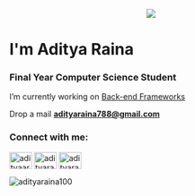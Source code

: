 <p align="center"><img src="https://i.imgur.com/A6bWGFl.gif"/></p>

<h1> I'm Aditya Raina</h1>
<h3>Final Year Computer Science Student</h3>

I’m currently working on [Back-end Frameworks](https://github.com/adityaraina100/Python-Back-end-Frameworks)

Drop a mail **adityaraina788@gmail.com**

<h3 align="left">Connect with me:</h3>
<p align="left">
<a href="https://linkedin.com/in/adityaaraina" target="blank"><img align="center" src="https://raw.githubusercontent.com/rahuldkjain/github-profile-readme-generator/master/src/images/icons/Social/linked-in-alt.svg" alt="adityaaraina" height="30" width="40" /></a>
<a href="https://www.hackerrank.com/adityaraina788" target="blank"><img align="center" src="https://raw.githubusercontent.com/rahuldkjain/github-profile-readme-generator/master/src/images/icons/Social/hackerrank.svg" alt="adityaraina788" height="30" width="40" /></a>
<a href="https://www.leetcode.com/adityaraina788" target="blank"><img align="center" src="https://raw.githubusercontent.com/rahuldkjain/github-profile-readme-generator/master/src/images/icons/Social/leet-code.svg" alt="adityaraina788" height="30" width="40" /></a>
</p>

<p><img align="center" src="https://github-readme-stats.vercel.app/api/top-langs?username=adityaraina100&show_icons=true&locale=en&layout=compact" alt="adityaraina100" /></p>


